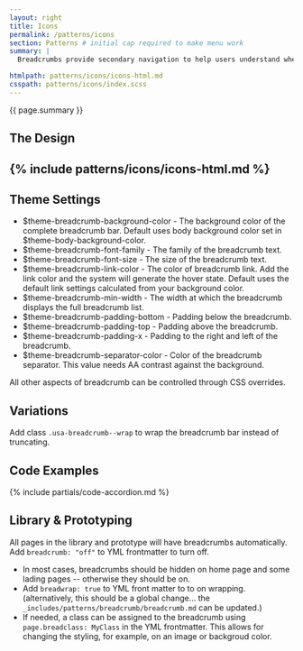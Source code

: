 ```yaml
---
layout: right
title: Icons
permalink: /patterns/icons
section: Patterns # initial cap required to make menu work
summary: |
  Breadcrumbs provide secondary navigation to help users understand where they are in a website.

htmlpath: patterns/icons/icons-html.md
csspath: patterns/icons/index.scss
---
```


{{ page.summary }}

## The Design
{% include patterns/icons/icons-html.md %}
---

## Theme Settings
- $theme-breadcrumb-background-color - The background color of the complete breadcrumb bar. Default uses body background color set in $theme-body-background-color.
- $theme-breadcrumb-font-family - The family of the breadcrumb text.
- $theme-breadcrumb-font-size - The size of the breadcrumb text.
- $theme-breadcrumb-link-color - The color of breadcrumb link. Add the link color and the system will generate the hover state. Default uses the default link settings calculated from your background color.
- $theme-breadcrumb-min-width - The width at which the breadcrumb displays the full breadcrumb list.
- $theme-breadcrumb-padding-bottom - Padding below the breadcrumb.
- $theme-breadcrumb-padding-top - Padding above the breadcrumb.
- $theme-breadcrumb-padding-x - Padding to the right and left of the breadcrumb.
- $theme-breadcrumb-separator-color - Color of the breadcrumb separator. This value needs AA contrast against the background.

All other aspects of breadcrumb can be controlled through CSS overrides.

## Variations
Add class `.usa-breadcrumb--wrap` to wrap the breadcrumb bar instead of truncating.

## Code Examples
{% include partials/code-accordion.md %}

## Library & Prototyping
All pages in the library and prototype will have breadcrumbs automatically. Add `breadcrumb: "off"` to YML frontmatter to turn off. 
- In most cases, breadcrumbs should be hidden on home page and some lading pages -- otherwise they should be on.
- Add `breadwrap: true` to YML front matter to to on wrapping. (alternatively, this should be a global change... the `_includes/patterns/breadcrumb/breadcrumb.md` can be updated.)
- If needed, a class can be assigned to the breadcrumb using `page.breadclass: MyClass` in the YML frontmatter. This allows for changing the styling, for example, on an image or backgroud color.
